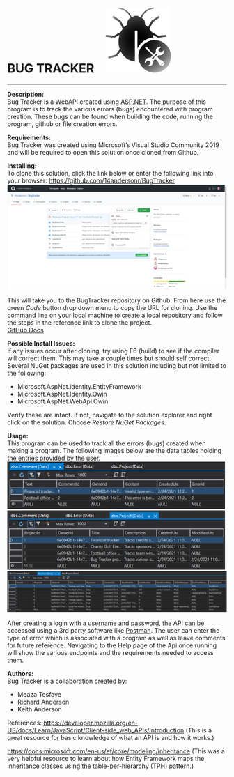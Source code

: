 # BUG TRACKER &nbsp;&nbsp;&nbsp;<img src="bugtrackerimages/BugTrackerLogo.png" width = 150>
---

**Description:**<br>
Bug Tracker is a WebAPI created using [ASP.NET](https://dotnet.microsoft.com/apps/aspnet). The purpose of this program is to track the various errors (bugs) encountered with program creation. These bugs can be found when building the code, running the program, github or file creation errors.  

**Requirements:**<br>
Bug Tracker was created using Microsoft’s Visual Studio Community 2019 and will be required to open this solution once cloned from Github. 

**Installing:**<br>
To clone this solution, click the link below or enter the following link into your browser: https://github.com/14andersonr/BugTracker
<img src="bugtrackerimages/RepoImage.png" width = 700>

This will take you to the BugTracker repository on Github. From here use the green *Code* button drop down menu to copy the URL for cloning. Use the command line on your local machine to create a local repository and follow the steps in the reference link to clone the project.  
[GitHub Docs](https://docs.github.com/en/github/creating-cloning-and-archiving-repositories/cloning-a-repository)

**Possible Install Issues:**<br>
If any issues occur after cloning, try using F6 (build) to see if the compiler will correct them. This may take a couple times but should self correct. Several NuGet packages are used in this solution including but not limited to the following:
- Microsoft.AspNet.Identity.EntityFramework
- Microsoft.AspNet.Identity.Owin
- Microsoft.AspNet.WebApi.Owin

Verify these are intact. If not, navigate to the solution explorer and right click on the solution. Choose *Restore NuGet Packages*. 

**Usage:**<br>
This program can be used to track all the errors (bugs) created when making a program. The following images below are the data tables holding the entries provided by the user.<br>
<img src="bugtrackerimages/CommentTable.png" width = 500><br><img src="bugtrackerimages/ProjectTable.png" width = 500>
<img src="bugtrackerimages/ErrorTable.png" width = 800>

After creating a login with a username and password, the API can be accessed using a 3rd party software like [Postman](https://www.postman.com/). The user can enter the type of error which is associated with a program as well as leave comments for future reference. Navigating to the Help page of the Api once running will show the various endpoints and the requirements needed to access them. 

**Authors:**<br>
Bug Tracker is a collaboration created by:
- Meaza Tesfaye
- Richard Anderson
- Keith Anderson

References:
https://developer.mozilla.org/en-US/docs/Learn/JavaScript/Client-side_web_APIs/Introduction (This is a great resource for basic knowledge of what an API is and how it works.)

https://docs.microsoft.com/en-us/ef/core/modeling/inheritance (This was a very helpful resource to learn about how Entity Framework maps the inheritance classes using the table-per-hierarchy (TPH) pattern.)

